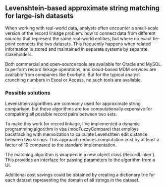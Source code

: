 
## Levenshtein-based approximate string matching for large-ish datasets

When working with real-world data, analysts often encounter a small-scale version of the record linkage problem:  how to connect data from different sources that represent the same real-world entities, but where no exact tie-point connects the two datasets.  This frequently happens when related information is stored and maintained in separate systems by separate stakeholders.

Both commercial and open-source tools are available for Oracle and MySQL to perform record linkage operations, and cloud-based MDM services are available from companies like Exorbyte.  But for the typical analyst crunching numbers in Excel or Access, no such tools are available.

### Possible solutions

Levenshtein algorithms are commonly used for approximate string comparison, but these algorithms are too computationally expensive for compairing all possible record pairs between two sets.  

To make this work for record linkage, I've implemented a dynamic programming algorithm in vba (modFuzzyCompare) that employs backtracking with memoization to calculate Levenshtein edit distance between two strings.  This approach reduces computation cost by at least a factor of 10 compared to the standard implementation.  

The matching algorithm is wrapped in a new object class (RecordLinker ).  This provides an interface for passing parameters to the algorithm from a UI.

Additional cost savings could be obtained by creating a dictionary trie  for each dataset representing the domain of all strings in the dataset. 